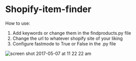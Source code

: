 # Shopify-item-finder
How to use:
1. Add keywords or change them in the findproducts.py file 
2. Change the url to whatever shopify site of your liking
3. Configure fastmode to True or False in the .py file

![screen shot 2017-05-07 at 11 22 22 am](https://cloud.githubusercontent.com/assets/22848229/25782847/85f5de90-3317-11e7-8820-d48c8b5cff6f.png)
